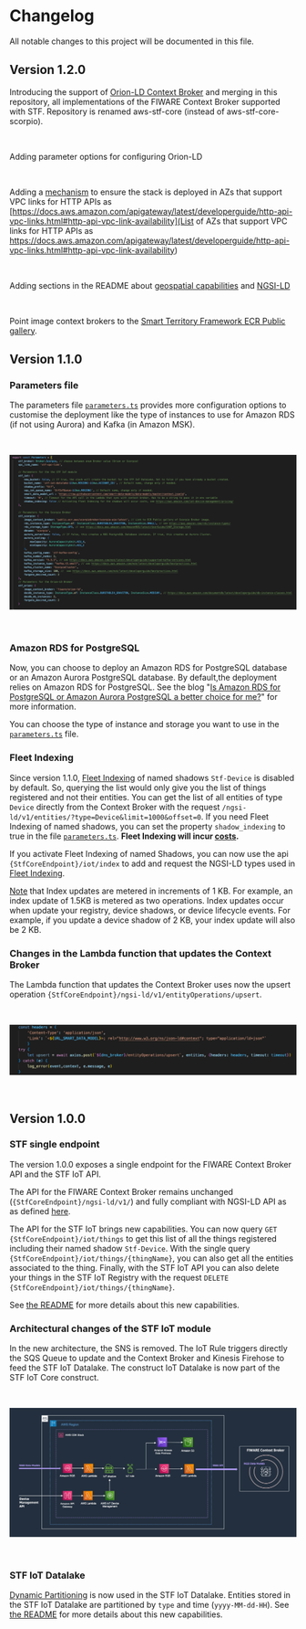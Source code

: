 # Changelog

All notable changes to this project will be documented in this file.


## Version 1.2.0 

Introducing the support of [Orion-LD Context Broker](https://github.com/FIWARE/context.Orion-LD) and merging in this repository, all implementations of the FIWARE Context Broker supported with STF. Repository is renamed aws-stf-core (instead of aws-stf-core-scorpio).

<br> 

Adding parameter options for configuring Orion-LD

<br>

Adding a [mechanism](./lib/stacks/stf-core-constructs/utils/index.ts) to ensure the stack is deployed in AZs that support VPC links for HTTP APIs as [https://docs.aws.amazon.com/apigateway/latest/developerguide/http-api-vpc-links.html#http-api-vpc-link-availability](List of AZs that support VPC links for HTTP APIs as https://docs.aws.amazon.com/apigateway/latest/developerguide/http-api-vpc-links.html#http-api-vpc-link-availability)

<br> 

Adding sections in the README about [geospatial capabilities](./README.md#geospatial-capabilities) and [NGSI-LD](./README.md#ngsi-ld-subscriptions) 

<br> 

Point image context brokers to the [Smart Territory Framework ECR Public gallery](https://gallery.ecr.aws/smart-territory-framework/). 

## Version 1.1.0 

### Parameters file

The parameters file [```parameters.ts```](./parameters.ts) provides more configuration options to customise the deployment like the type of instances to use for Amazon RDS (if not using Aurora) and Kafka (in Amazon MSK). 

<br>

![Parameters File](./docs/images/parameters.png)

<br> 

### Amazon RDS for PostgreSQL

Now, you can choose to deploy an Amazon RDS for PostgreSQL database or an Amazon Aurora PostgreSQL database. By default,the deployment relies on Amazon RDS for PostgreSQL. See the blog "[Is Amazon RDS for PostgreSQL or Amazon Aurora PostgreSQL a better choice for me?](https://aws.amazon.com/blogs/database/is-amazon-rds-for-postgresql-or-amazon-aurora-postgresql-a-better-choice-for-me/)" for more information. 

You can choose the type of instance and storage you want to use in the [```parameters.ts```](./parameters.ts) file. 


### Fleet Indexing

Since version 1.1.0, [Fleet Indexing](https://docs.aws.amazon.com/iot/latest/developerguide/iot-indexing.html) of named shadows `Stf-Device` is disabled by default. So, querying the list would only give you the list of things registered and not their entities. You can get the list of all entities of type `Device` directly from the Context Broker with the request `/ngsi-ld/v1/entities/?type=Device&limit=1000&offset=0`. If you need Fleet Indexing of named shadows, you can set the property `shadow_indexing` to true in the file [```parameters.ts```](./parameters.ts). __Fleet Indexing will incur [costs](https://aws.amazon.com/iot-device-management/pricing/).__

If you activate Fleet Indexing of named Shadows, you can now use the api `{StfCoreEndpoint}/iot/index` to add and request the NGSI-LD types used in [Fleet Indexing](https://docs.aws.amazon.com/iot/latest/developerguide/iot-indexing.html). 

[Note](https://aws.amazon.com/iot-device-management/pricing/) that Index updates are metered in increments of 1 KB. For example, an index update of 1.5KB is metered as two operations. Index updates occur when update your registry, device shadows, or device lifecycle events. For example, if you update a device shadow of 2 KB, your index update will also be 2 KB.


### Changes in the Lambda function that updates the Context Broker

The Lambda function that updates the Context Broker uses now the upsert operation `{StfCoreEndpoint}/ngsi-ld/v1/entityOperations/upsert`.

<br>

![Upsert](./docs/images/upsert.png)

<br> 


## Version 1.0.0 

### STF single endpoint

The version 1.0.0 exposes a single endpoint for the FIWARE Context Broker API and the STF IoT API.

The API for the FIWARE Context Broker remains unchanged (`{StfCoreEndpoint}/ngsi-ld/v1/`) and fully compliant with NGSI-LD API as as defined [here](https://forge.etsi.org/swagger/ui/?url=https://forge.etsi.org/rep/NGSI-LD/NGSI-LD/raw/master/spec/updated/generated/full_api.json). 

The API for the STF IoT brings new capabilities. You can now query `GET {StfCoreEndpoint}/iot/things` to get this list of all the things registered including their named shadow `Stf-Device`.
With the single query `{StfCoreEndpoint}/iot/things/{thingName}`, you can also get all the entities associated to the thing.
Finally, with the STF IoT API you can also delete your things in the STF IoT Registry with the request `DELETE` `{StfCoreEndpoint}/iot/things/{thingName}`.

See [the README](./README.md#register-and-manage-your-things-using-the-stf-iot-api) for more details about this new capabilities. 

### Architectural changes of the STF IoT module 

In the new architecture, the SNS is removed. The IoT Rule triggers directly the SQS Queue to update and the Context Broker and Kinesis Firehose to feed the STF IoT Datalake. The construct IoT Datalake is now part of the STF IoT Core construct. 

<br>

![STF IoT Architecture](./docs/images/stfiot_arch.png)

<br>

### STF IoT Datalake

[Dynamic Partitioning](https://docs.aws.amazon.com/firehose/latest/dev/dynamic-partitioning.html) is now used in the STF IoT Datalake. Entities stored in the STF IoT Datalake are partitioned by `type` and time (`yyyy-MM-dd-HH`). See [the README](./README.md#register-and-manage-your-things-using-the-stf-iot-api) for more details about this new capabilities. 


